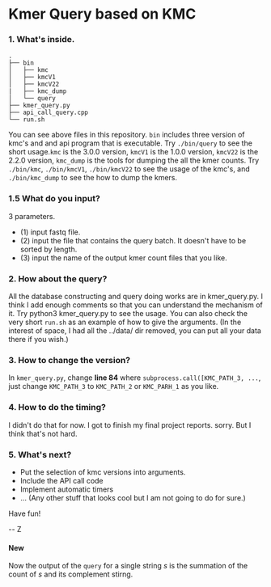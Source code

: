 Kmer Query based on KMC
==================================

### 1. What's inside.
    .
    ├── bin
    │   ├── kmc
    │   ├── kmcV1
    │   ├── kmcV22
    |   ├── kmc_dump
    │   └── query
    ├── kmer_query.py
    ├── api_call_query.cpp
    └── run.sh

You can see above files in this repository.
`bin` includes three version of kmc's and and api program that is executable. Try `./bin/query` to see the short usage.`kmc` is the 3.0.0 version, `kmcV1` is the 1.0.0 version, `kmcV22` is the 2.2.0 version, `kmc_dump` is the tools for dumping the all the kmer counts. Try `./bin/kmc`, `./bin/kmcV1`, `./bin/kmcV22` to see the usage of the kmc's, and `./bin/kmc_dump` to see the how to dump the kmers.

### 1.5 What do you input?
3 parameters.
- (1) input fastq file.
- (2) input the file that contains the query batch. It doesn't have to be sorted by length.
- (3) input the name of the output kmer count files that you like.

### 2. How about the query?
All the database constructing and query doing works are in kmer_query.py. I think I add enough comments so that you can understand the mechanism of it. Try python3 kmer_query.py to see the usage. You can also check the very short `run.sh` as an example of how to give the arguments. (In the interest of space, I had all the ../data/ dir removed, you can put all your data there if you wish.)

### 3. How to change the version?
In `kmer_query.py`, change __line 84__ where ```subprocess.call([KMC_PATH_3, ...```, just change `KMC_PATH_3` to `KMC_PATH_2` or `KMC_PARH_1` as you like.

### 4. How to do the timing?
I didn't do that for now. I got to finish my final project reports. sorry. But I think that's not hard.

### 5. What's next?
- Put the selection of kmc versions into arguments.
- Include the API call code
- Implement automatic timers
- ... (Any other stuff that looks cool but I am not going to do for sure.)

Have fun!

-- Z

#### New
Now the output of the `query` for a single string _s_ is the summation of the count of _s_ and its complement stirng.
